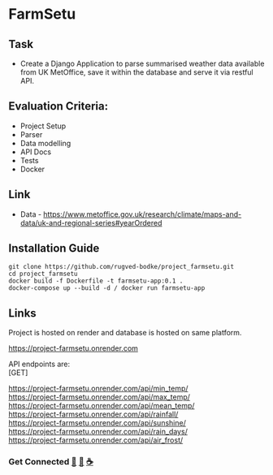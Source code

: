 # FarmSetu

## Task 
- Create a Django Application to parse summarised weather data available from UK MetOffice, save it within the database and serve it via restful API.

## Evaluation Criteria:
- Project Setup
- Parser 
- Data modelling 
- API Docs 
- Tests 
- Docker

## Link 
- Data - https://www.metoffice.gov.uk/research/climate/maps-and-data/uk-and-regional-series#yearOrdered

## Installation Guide
```
git clone https://github.com/rugved-bodke/project_farmsetu.git
cd project_farmsetu
docker build -f Dockerfile -t farmsetu-app:0.1 .
docker-compose up --build -d / docker run farmsetu-app 
```

## Links

Project is hosted on render and database is hosted on same platform.

https://project-farmsetu.onrender.com

API endpoints are:<br>
[GET]

https://project-farmsetu.onrender.com/api/min_temp/<br>
https://project-farmsetu.onrender.com/api/max_temp/<br>
https://project-farmsetu.onrender.com/api/mean_temp/<br>
https://project-farmsetu.onrender.com/api/rainfall/<br>
https://project-farmsetu.onrender.com/api/sunshine/<br>
https://project-farmsetu.onrender.com/api/rain_days/<br>
https://project-farmsetu.onrender.com/api/air_frost/<br>
### Get Connected [📱](tel:9112942949) [📧](mailto:rugvedbodke@yahoo.com) [☕️](https://bold.pro/my/rugved-bodke)

